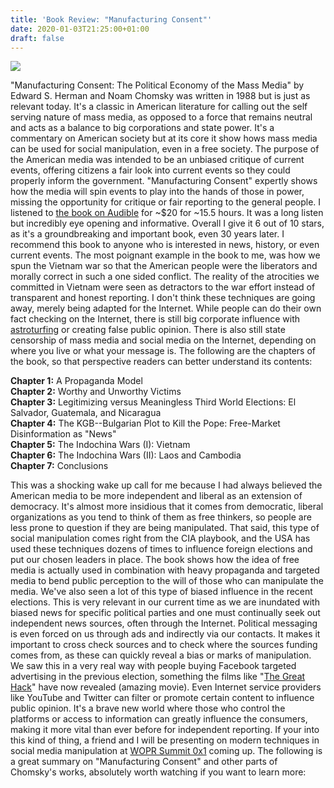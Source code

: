 ```yaml
---
title: 'Book Review: "Manufacturing Consent"'
date: 2020-01-03T21:25:00+01:00
draft: false
---
```


[![](https://1.bp.blogspot.com/-Q_TbvDmMumA/Xg3QidTpG1I/AAAAAAAALIc/CUZdsCcXSI4kt9rZ0zdQ9pVhbVMxi9-qwCLcBGAsYHQ/s400/Manufacturing_Consent.jpg)](https://1.bp.blogspot.com/-Q_TbvDmMumA/Xg3QidTpG1I/AAAAAAAALIc/CUZdsCcXSI4kt9rZ0zdQ9pVhbVMxi9-qwCLcBGAsYHQ/s1600/Manufacturing_Consent.jpg)

  
"Manufacturing Consent: The Political Economy of the Mass Media" by Edward S. Herman and Noam Chomsky was written in 1988 but is just as relevant today. It's a classic in American literature for calling out the self serving nature of mass media, as opposed to a force that remains neutral and acts as a balance to big corporations and state power. It's a commentary on American society but at its core it show hows mass media can be used for social manipulation, even in a free society. The purpose of the American media was intended to be an unbiased critique of current events, offering citizens a fair look into current events so they could properly inform the government. "Manufacturing Consent" expertly shows how the media will spin events to play into the hands of those in power, missing the opportunity for critique or fair reporting to the general people. I listened to [the book on Audible](https://www.amazon.com/Manufacturing-Consent-Political-Economy-Media/dp/B06Y2LSTZZ) for ~$20 for ~15.5 hours. It was a long listen but incredibly eye opening and informative. Overall I give it 6 out of 10 stars, as it's a groundbreaking and important book, even 30 years later. I recommend this book to anyone who is interested in news, history, or even current events. The most poignant example in the book to me, was how we spun the Vietnam war so that the American people were the liberators and morally correct in such a one sided conflict. The reality of the atrocities we committed in Vietnam were seen as detractors to the war effort instead of transparent and honest reporting. I don't think these techniques are going away, merely being adapted for the Internet. While people can do their own fact checking on the Internet, there is still big corporate influence with [astroturfing](http://lockboxx.blogspot.com/2014/07/clickssl-astroturfing-social-media-for.html) or creating false public opinion. There is also still state censorship of mass media and social media on the Internet, depending on where you live or what your message is. The following are the chapters of the book, so that perspective readers can better understand its contents:  
  
**Chapter 1:** A Propaganda Model  
**Chapter 2:** Worthy and Unworthy Victims  
**Chapter 3:** Legitimizing versus Meaningless Third World Elections: El Salvador, Guatemala, and Nicaragua  
**Chapter 4:** The KGB--Bulgarian Plot to Kill the Pope: Free-Market Disinformation as "News"  
**Chapter 5:** The Indochina Wars (I): Vietnam  
**Chapter 6:** The Indochina Wars (II): Laos and Cambodia  
**Chapter 7:** Conclusions  
  
This was a shocking wake up call for me because I had always believed the American media to be more independent and liberal as an extension of democracy. It's almost more insidious that it comes from democratic, liberal organizations as you tend to think of them as free thinkers, so people are less prone to question if they are being manipulated. That said, this type of social manipulation comes right from the CIA playbook, and the USA has used these techniques dozens of times to influence foreign elections and put our chosen leaders in place. The book shows how the idea of free media is actually used in combination with heavy propaganda and targeted media to bend public perception to the will of those who can manipulate the media. We've also seen a lot of this type of biased influence in the recent elections. This is very relevant in our current time as we are inundated with biased news for specific political parties and one must continually seek out independent news sources, often through the Internet. Political messaging is even forced on us through ads and indirectly via our contacts. It makes it important to cross check sources and to check where the sources funding comes from, as these can quickly reveal a bias or marks of manipulation. We saw this in a very real way with people buying Facebook targeted advertising in the previous election, something the films like "[The Great Hack](https://www.youtube.com/watch?v=LZOXRN_qaFY)" have now revealed (amazing movie). Even Internet service providers like YouTube and Twitter can filter or promote certain content to influence public opinion. It's a brave new world where those who control the platforms or access to information can greatly influence the consumers, making it more vital than ever before for independent reporting. If your into this kind of thing, a friend and I will be presenting on modern techniques in social media manipulation at [WOPR Summit 0x1](https://www.woprsummit.org/) coming up. The following is a great summary on "Manufacturing Consent" and other parts of Chomsky's works, absolutely worth watching if you want to learn more: